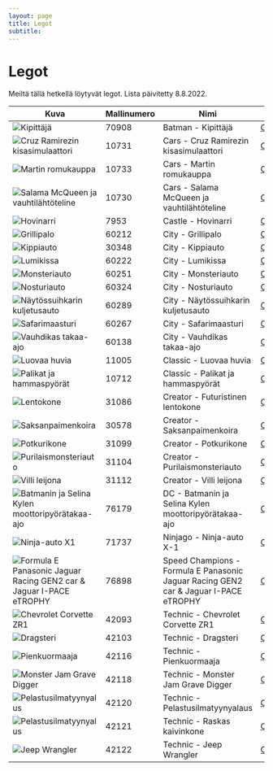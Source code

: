 ```yaml
---
layout: page
title: Legot
subtitle:
---
```


# Legot

Meiltä tällä hetkellä löytyvät legot.
Lista päivitetty 8.8.2022.

| Kuva                                                                                                                                                      | Mallinumero | Nimi                                                                                    | Ohje                                                                                                                                                                                                                                                                                                                                                                                                                                     |
|-----------------------------------------------------------------------------------------------------------------------------------------------------------|-------------|-----------------------------------------------------------------------------------------|-------------------------------------------------------------------------------------------------------------------------------------------------------------------------------------------------------------------------------------------------------------------------------------------------------------------------------------------------------------------------------------------------------------------------------------------|
| <img style="max-width:200px;max-height:200px;" alt="Kipittäjä" src="../images/legot/70908.jpg">                                                           | 70908       | Batman - Kipittäjä                                                                      | <a style="margin-right: 12px;" href="../files/legot/70908.pdf">Ohje</a>                                                                                                                                                                                                                                                                                                                                                                   |
| <img style="max-width:200px;max-height:200px;" alt="Cruz Ramirezin kisasimulaattori" src="../images/legot/10731.jpg">                                     | 10731       | Cars - Cruz Ramirezin kisasimulaattori                                                  | <a style="margin-right: 12px;" href="../files/legot/10731.pdf">Ohje</a>                                                                                                                                                                                                                                                                                                                                                                   |
| <img style="max-width:200px;max-height:200px;" alt="Martin romukauppa" src="../images/legot/10733.jpg">                                                   | 10733       | Cars - Martin romukauppa                                                                | <a style="margin-right: 12px;" href="../files/legot/10733.pdf">Ohje</a>                                                                                                                                                                                                                                                                                                                                                                   |
| <img style="max-width:200px;max-height:200px;" alt="Salama McQueen ja vauhtilähtöteline" src="../images/legot/10730.jpg">                                 | 10730       | Cars - Salama McQueen ja vauhtilähtöteline                                              | <a style="margin-right: 12px;" href="../files/legot/10730.pdf">Ohje</a>                                                                                                                                                                                                                                                                                                                                                                   |
| <img style="max-width:200px;max-height:200px;" alt="Hovinarri" src="../images/legot/7953.jpg">                                                            | 7953        | Castle - Hovinarri                                                                      | <a style="margin-right: 12px;" href="../files/legot/7953.pdf">Ohje</a>                                                                                                                                                                                                                                                                                                                                                                    |
| <img style="max-width:200px;max-height:200px;" alt="Grillipalo" src="../images/legot/60212.jpg">                                                          | 60212       | City - Grillipalo                                                                       | <a style="margin-right: 12px;" href="../files/legot/60212.pdf">Ohje</a>                                                                                                                                                                                                                                                                                                                                                                   |
| <img style="max-width:200px;max-height:200px;" alt="Kippiauto" src="../images/legot/30348.jpg">                                                           | 30348       | City - Kippiauto                                                                        | <a style="margin-right: 12px;" href="../files/legot/30348.pdf">Ohje</a>                                                                                                                                                                                                                                                                                                                                                                   |
| <img style="max-width:200px;max-height:200px;" alt="Lumikissa" src="../images/legot/60222.jpg">                                                           | 60222       | City - Lumikissa                                                                        | <a style="margin-right: 12px;" href="../files/legot/60222.pdf">Ohje</a>                                                                                                                                                                                                                                                                                                                                                                   |
| <img style="max-width:200px;max-height:200px;" alt="Monsteriauto" src="../images/legot/60251.jpg">                                                        | 60251       | City - Monsteriauto                                                                     | <a style="margin-right: 12px;" href="../files/legot/60251.pdf">Ohje</a>                                                                                                                                                                                                                                                                                                                                                                   |
| <img style="max-width:200px;max-height:200px;" alt="Nosturiauto" src="../images/legot/60324.png">                                                         | 60324       | City - Nosturiauto                                                                      | <a style="margin-right: 12px;" href="../files/legot/60324.pdf">Ohje</a>                                                                                                                                                                                                                                                                                                                                                                   |
| <img style="max-width:200px;max-height:200px;" alt="Näytössuihkarin kuljetusauto" src="../images/legot/60289.jpg">                                        | 60289       | City - Näytössuihkarin kuljetusauto                                                     | <a style="margin-right: 11px;" href="../files/legot/60289_1.pdf">Ohje1</a><a href="../files/legot/60289_2.pdf">Ohje2</a>                                                                                                                                                                                                                                                                                                                |
| <img style="max-width:200px;max-height:200px;" alt="Safarimaasturi" src="../images/legot/60267.jpg">                                                      | 60267       | City - Safarimaasturi                                                                   | <a style="margin-right: 12px;" href="../files/legot/60267.pdf">Ohje</a>                                                                                                                                                                                                                                                                                                                                                                   |
| <img style="max-width:200px;max-height:200px;" alt="Vauhdikas takaa-ajo" src="../images/legot/60138.jpg">                                                 | 60138       | City - Vauhdikas takaa-ajo                                                              | <a style="margin-right: 12px;" href="../files/legot/60138_1.pdf">Ohje1</a><a style="margin-right: 12px;" href="../files/legot/60138_2.pdf">Ohje2</a><a href="../files/legot/60138_3.pdf">Ohje3</a>                                                                                                                                                                                                                                     |
| <img style="max-width:200px;max-height:200px;" alt="Luovaa huvia" src="../images/legot/11005.jpg">                                                        | 11005       | Classic - Luovaa huvia                                                                  | <a style="margin-right: 12px;" href="../files/legot/11005_1.pdf">Ohje1</a><a href="../files/legot/11005_2.pdf">Ohje2</a>                                                                                                                                                                                                                                                                                                                |
| <img style="max-width:200px;max-height:200px;" alt="Palikat ja hammaspyörät" src="../images/legot/10712.png">                                             | 10712       | Classic - Palikat ja hammaspyörät                                                       | <a style="margin-right: 12px;" href="../files/legot/10712_1.pdf">Ohje1</a><a style="margin-right: 12px;" href="../files/legot/10712_2.pdf">Ohje2</a><a style="margin-right: 12px;" href="../files/legot/10712_3.pdf">Ohje3</a><a style="margin-right: 12px;" href="../files/legot/10712_4.pdf">Ohje4</a><a style="margin-right: 12px;" href="../files/legot/10712_5.pdf">Ohje5</a><a href="../files/legot/10712_6.pdf">Ohje6</a>    |
| <img style="max-width:200px;max-height:200px;" alt="Lentokone" src="../images/legot/31086.jpg">                                                           | 31086       | Creator - Futuristinen lentokone                                                        | <a style="margin-right: 12px;" href="../files/legot/31086_1.pdf">Ohje1</a><a style="margin-right: 12px;" href="../files/legot/31086_2.pdf">Ohje2</a><a href="../files/legot/31086_3.pdf">Ohje3</a>                                                                                                                                                                                                                                     |
| <img style="max-width:200px;max-height:200px;" alt="Saksanpaimenkoira" src="../images/legot/30578.jpg">                                                   | 30578       | Creator - Saksanpaimenkoira                                                             | <a style="margin-right: 12px;" href="../files/legot/30578_1.pdf">Ohje1</a><a style="margin-right: 12px;" href="../files/legot/30578_2.pdf">Ohje2</a><a href="../files/legot/30578_3.pdf">Ohje3</a>                                                                                                                                                                                                                                     |
| <img style="max-width:200px;max-height:200px;" alt="Potkurikone" src="../images/legot/31099.jpg">                                                         | 31099       | Creator - Potkurikone                                                                   | <a style="margin-right: 12px;" href="../files/legot/31099_1.pdf">Ohje1</a><a style="margin-right: 12px;" href="../files/legot/31099_2.pdf">Ohje2</a><a href="../files/legot/31099_3.pdf">Ohje3</a>                                                                                                                                                                                                                                     |
| <img style="max-width:200px;max-height:200px;" alt="Purilaismonsteriauto" src="../images/legot/31104.jpg">                                                | 31104       | Creator - Purilaismonsteriauto                                                          | <a style="margin-right: 12px;" href="../files/legot/31104.pdf">Ohje</a>                                                                                                                                                                                                                                                                                                                                                                   |
| <img style="max-width:200px;max-height:200px;" alt="Villi leijona" src="../images/legot/31112.jpg">                                                       | 31112       | Creator - Villi leijona                                                                 | <a style="margin-right: 12px;" href="../files/legot/31112_1.pdf">Ohje1</a><a style="margin-right: 12px;" href="../files/legot/31112_2.pdf">Ohje2</a><a href="../files/legot/31112_3.pdf">Ohje3</a>                                                                                                                                                                                                                                     |
| <img style="max-width:200px;max-height:200px;" alt="Batmanin ja Selina Kylen moottoripyörätakaa-ajo" src="../images/legot/76179.png">                     | 76179       | DC - Batmanin ja Selina Kylen moottoripyörätakaa-ajo                                    | <a style="margin-right: 12px;" href="../files/legot/76179_1.pdf">Ohje1</a><a href="../files/legot/76179_2.pdf">Ohje2</a>                                                                                                                                                                                                                                                                                                                |
| <img style="max-width:200px;max-height:200px;" alt="Ninja-auto X1" src="../images/legot/71737.jpg">                                                       | 71737       | Ninjago - Ninja-auto X-1                                                                | <a style="margin-right: 12px;" href="../files/legot/71737.pdf">Ohje</a>                                                                                                                                                                                                                                                                                                                                                                   |
| <img style="max-width:200px;max-height:200px;" alt="Formula E Panasonic Jaguar Racing GEN2 car & Jaguar I-PACE eTROPHY" src="../images/legot/76898.jpg">  | 76898       | Speed Champions - Formula E Panasonic Jaguar Racing GEN2 car & Jaguar I-PACE eTROPHY    |  <a style="margin-right: 12px;" href="../files/legot/76898_1.pdf">Ohje1</a><a href="../files/legot/76898_2.pdf">Ohje2</a>                                                                                                                                                                                                                                                                                                               |
| <img style="max-width:200px;max-height:200px;" alt="Chevrolet Corvette ZR1" src="../images/legot/42093.jpg">                                              | 42093       | Technic - Chevrolet Corvette ZR1                                                        | <a style="margin-right: 12px;" href="../files/legot/42093_1.pdf">Ohje1</a><a style="margin-right: 12px;" href="../files/legot/42093_2.pdf">Ohje2</a><a href="../files/legot/42093_3.pdf">Ohje3</a>                                                                                                                                                                                                                                     |
| <img style="max-width:200px;max-height:200px;" alt="Dragsteri" src="../images/legot/42103.jpg">                                                           | 42103       | Technic - Dragsteri                                                                     | <a style="margin-right: 12px;" href="../files/legot/42103_1.pdf">Ohje1</a><a href="../files/legot/42103_2.pdf">Ohje2</a>                                                                                                                                                                                                                                                                                                                |
| <img style="max-width:200px;max-height:200px;" alt="Pienkuormaaja" src="../images/legot/42116.jpg">                                                       | 42116       | Technic - Pienkuormaaja                                                                 | <a style="margin-right: 12px;" href="../files/legot/42116_1.pdf">Ohje1</a><a href="../files/legot/42116_2.pdf">Ohje2</a>                                                                                                                                                                                                                                                                                                                |
| <img style="max-width:200px;max-height:200px;" alt="Monster Jam Grave Digger" src="../images/legot/42118.jpg">                                            | 42118       | Technic - Monster Jam Grave Digger                                                      | <a style="margin-right: 12px;" href="../files/legot/42118_1.pdf">Ohje1</a><a href="../files/legot/42118_2.pdf">Ohje2</a>                                                                                                                                                                                                                                                                                                                |
| <img style="max-width:200px;max-height:200px;" alt="Pelastusilmatyynyalus" src="../images/legot/42120.jpg">                                               | 42120       | Technic - Pelastusilmatyynyalaus                                                        | <a style="margin-right: 12px;" href="../files/legot/42120_1.pdf">Ohje1</a><a href="../files/legot/42120_2.pdf">Ohje2</a>                                                                                                                                                                                                                                                                                                                |
| <img style="max-width:200px;max-height:200px;" alt="Pelastusilmatyynyalus" src="../images/legot/42121.jpg">                                               | 42121       | Technic - Raskas kaivinkone                                                             | <a style="margin-right: 12px;" href="../files/legot/42121_1.pdf">Ohje1</a><a href="../files/legot/42121_2.pdf">Ohje2</a>                                                                                                                                                                                                                                                                                                                |
| <img style="max-width:200px;max-height:200px;" alt="Jeep Wrangler" src="../images/legot/42122.jpg">                                                       | 42122       | Technic - Jeep Wrangler                                                                 | <a style="margin-right: 12px;" href="../files/legot/42122.pdf">Ohje</a>                                                                                                                                                                                                                                                                                                                                                                   |
